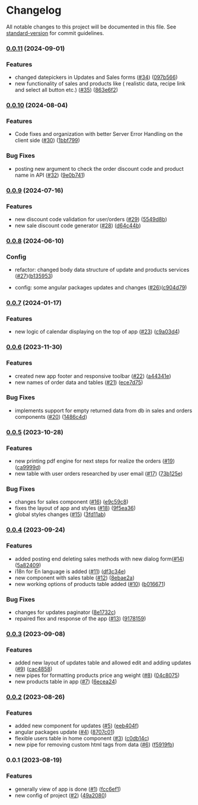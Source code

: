 # Changelog

All notable changes to this project will be documented in this file. See [standard-version](https://github.com/conventional-changelog/standard-version) for commit guidelines.

### [0.0.11](https://github.com/Johngtka/BakeryManagerApp/compare/v0.0.10...v0.0.11) (2024-09-01)

### Features

-   changed datepickers in Updates and Sales forms ([#34](https://github.com/Johngtka/BakeryManagerApp/issues/34)) ([097b566](https://github.com/Johngtka/BakeryManagerApp/commit/097b566650612dae275634d9c56aca58cd743906))
-   new functionality of sales and products like ( realistic data, recipe link and select all button etc.) ([#35](https://github.com/Johngtka/BakeryManagerApp/issues/35)) ([863e6f2](https://github.com/Johngtka/BakeryManagerApp/commit/863e6f2c202b63c2f8b0e312b3b0e30034b34371))

### [0.0.10](https://github.com/Johngtka/BakeryManagerApp/compare/v0.0.9...v0.0.10) (2024-08-04)

### Features

-   Code fixes and organization with better Server Error Handling on the client side ([#30](https://github.com/Johngtka/BakeryManagerApp/issues/30)) ([1bbf799](https://github.com/Johngtka/BakeryManagerApp/commit/1bbf79911957a3ab1f964d65dc431a0d104f841c))

### Bug Fixes

-   posting new argument to check the order discount code and product name in API ([#32](https://github.com/Johngtka/BakeryManagerApp/issues/32)) ([9e0b741](https://github.com/Johngtka/BakeryManagerApp/commit/9e0b74137cd65fc0e0f40f5b1b6141393cea8244))

### [0.0.9](https://github.com/Johngtka/BakeryManagerApp/compare/v0.0.8...v0.0.9) (2024-07-16)

### Features

-   new discount code validation for user/orders ([#29](https://github.com/Johngtka/BakeryManagerApp/issues/29)) ([5549d8b](https://github.com/Johngtka/BakeryManagerApp/commit/5549d8b60a30aba4a32f06adca1be943eefbffbf))
-   new sale discount code generator ([#28](https://github.com/Johngtka/BakeryManagerApp/issues/28)) ([d64c44b](https://github.com/Johngtka/BakeryManagerApp/commit/d64c44bbab2f548836a4c2ec107fe7fd47d9aba5))

### [0.0.8](https://github.com/Johngtka/BakeryManagerApp/compare/v0.0.7...v0.0.8) (2024-06-10)

### Config

-   refactor: changed body data structure of update and products services ([#27](https://github.com/Johngtka/BakeryManagerApp/issues/27))([b135953](https://github.com/Johngtka/BakeryManagerApp/commit/b1359536b78372c7ad36b89a74bf393baa93e1a3))

-   config: some angular packages updates and changes ([#26](https://github.com/Johngtka/BakeryManagerApp/issues/26))([c904d79](https://github.com/Johngtka/BakeryManagerApp/commit/c904d799a5a00de5af06af3ce6964290aef5fc9d))

### [0.0.7](https://github.com/Johngtka/BakeryManagerApp/compare/v0.0.6...v0.0.7) (2024-01-17)

### Features

-   new logic of calendar displaying on the top of app ([#23](https://github.com/Johngtka/BakeryManagerApp/issues/23)) ([c9a03d4](https://github.com/Johngtka/BakeryManagerApp/commit/c9a03d47b3829d59e44051e0c28d0c231a8381d2))

### [0.0.6](https://github.com/Johngtka/BakeryManagerApp/compare/v0.0.5...v0.0.6) (2023-11-30)

### Features

-   created new app footer and responsive toolbar ([#22](https://github.com/Johngtka/BakeryManagerApp/issues/22)) ([a44341e](https://github.com/Johngtka/BakeryManagerApp/commit/a44341e6f6dbe8b4bb2226f7aaa738bf1f677f34))
-   new names of order data and tables ([#21](https://github.com/Johngtka/BakeryManagerApp/issues/21)) ([ece7d75](https://github.com/Johngtka/BakeryManagerApp/commit/ece7d757f55a2c9544a2efcaace134234eefb662))

### Bug Fixes

-   implements support for empty returned data from db in sales and orders components ([#20](https://github.com/Johngtka/BakeryManagerApp/issues/20)) ([1486c4d](https://github.com/Johngtka/BakeryManagerApp/commit/1486c4d4a6e4d3550fc3dc85671449cb5b3bf535))

### [0.0.5](https://github.com/Johngtka/BakeryManagerApp/compare/v0.0.4...v0.0.5) (2023-10-28)

### Features

-   new printing pdf engine for next steps for realize the orders ([#19](https://github.com/Johngtka/BakeryManagerApp/issues/19)) ([ca9999d](https://github.com/Johngtka/BakeryManagerApp/commit/ca9999dcf0b9da73bc63a2d4129902274f63b862))
-   new table with user orders researched by user email ([#17](https://github.com/Johngtka/BakeryManagerApp/issues/17)) ([73b125e](https://github.com/Johngtka/BakeryManagerApp/commit/73b125eeebdd39e52687c6116ee9241e5a8c5bef))

### Bug Fixes

-   changes for sales component ([#16](https://github.com/Johngtka/BakeryManagerApp/issues/16)) ([e9c59c8](https://github.com/Johngtka/BakeryManagerApp/commit/e9c59c83b23c2f7a498ecf7904e45d28744df7e1))
-   fixes the layout of app and styles ([#18](https://github.com/Johngtka/BakeryManagerApp/issues/18)) ([9f5ea36](https://github.com/Johngtka/BakeryManagerApp/commit/9f5ea36380aca0049be481fce006e00b4861a11b))
-   global styles changes ([#15](https://github.com/Johngtka/BakeryManagerApp/issues/15)) ([3fd11ab](https://github.com/Johngtka/BakeryManagerApp/commit/3fd11abbf0a1aec8cb4f40975947fe99089645be))

### [0.0.4](https://github.com/Johngtka/BakeryManagerApp/compare/v0.0.3...v0.0.4) (2023-09-24)

### Features

-   added posting end deleting sales methods with new dialog form([#14](https://github.com/Johngtka/BakeryManagerApp/issues/14)) ([5a82409](https://github.com/Johngtka/BakeryManagerApp/commit/5a824097a8d2eb28b0a19d2d3c2266aab24dd97f))
-   i18n for En language is added ([#11](https://github.com/Johngtka/BakeryManagerApp/issues/11)) ([df3c34e](https://github.com/Johngtka/BakeryManagerApp/commit/df3c34ec96bc87dcf598133243a1ab4a1655774c))
-   new component with sales table ([#12](https://github.com/Johngtka/BakeryManagerApp/issues/12)) ([8ebae2a](https://github.com/Johngtka/BakeryManagerApp/commit/8ebae2aa3fa10b2774f7d044d31b552f92b074d8))
-   new working options of products table added ([#10](https://github.com/Johngtka/BakeryManagerApp/issues/10)) ([b016671](https://github.com/Johngtka/BakeryManagerApp/commit/b0166718bd5ef00e9976f88408b140f5954c98a1))

### Bug Fixes

-   changes for updates paginator ([8e1732c](https://github.com/Johngtka/BakeryManagerApp/commit/8e1732ccdada07f4a1bcdf0b752186f0b35dda43))
-   repaired flex and response of the app ([#13](https://github.com/Johngtka/BakeryManagerApp/issues/13)) ([9178159](https://github.com/Johngtka/BakeryManagerApp/commit/9178159fc2d9c014842274fce45256a539c37a2b))

### [0.0.3](https://github.com/Johngtka/BakeryManagerApp/compare/v0.0.2...v0.0.3) (2023-09-08)

### Features

-   added new layout of updates table and allowed edit and adding updates ([#9](https://github.com/Johngtka/BakeryManagerApp/issues/9)) ([cac4858](https://github.com/Johngtka/BakeryManagerApp/commit/cac4858a34c344e751876833840ef081f6e4f84e))
-   new pipes for formatting products price ang weight ([#8](https://github.com/Johngtka/BakeryManagerApp/issues/8)) ([04c8075](https://github.com/Johngtka/BakeryManagerApp/commit/04c807561b852e9a1e7573129c5aae8defe9e1ab))
-   new products table in app ([#7](https://github.com/Johngtka/BakeryManagerApp/issues/7)) ([6ecea24](https://github.com/Johngtka/BakeryManagerApp/commit/6ecea241d644862ad9d818435dad42e7e8e80a66))

### [0.0.2](https://github.com/Johngtka/BakeryManagerApp/compare/v0.0.1...v0.0.2) (2023-08-26)

### Features

-   added new component for updates ([#5](https://github.com/Johngtka/BakeryManagerApp/issues/5)) ([eeb404f](https://github.com/Johngtka/BakeryManagerApp/commit/eeb404fd0ef1fd02e3de3efb86e996943c573a70))
-   angular packages update ([#4](https://github.com/Johngtka/BakeryManagerApp/issues/4)) ([8707c01](https://github.com/Johngtka/BakeryManagerApp/commit/8707c01d04ecec9e909bdb37e887b557f70f2537))
-   flexible users table in home component ([#3](https://github.com/Johngtka/BakeryManagerApp/issues/3)) ([c0db14c](https://github.com/Johngtka/BakeryManagerApp/commit/c0db14cc795d65ba73a8d7ff752450a04fc3a136))
-   new pipe for removing custom html tags from data ([#6](https://github.com/Johngtka/BakeryManagerApp/issues/6)) ([f5919fb](https://github.com/Johngtka/BakeryManagerApp/commit/f5919fb6e6837110145af5567891f7d2c0b6bb17))

### 0.0.1 (2023-08-19)

### Features

-   generally view of app is done ([#1](https://github.com/Johngtka/BakeryManagerApp/issues/1)) ([fcc6ef1](https://github.com/Johngtka/BakeryManagerApp/commit/fcc6ef115e85650b24987ac003daba9915217832))
-   new config of project ([#2](https://github.com/Johngtka/BakeryManagerApp/issues/2)) ([49a2080](https://github.com/Johngtka/BakeryManagerApp/commit/49a208096ea86728d9ed3bfcd4c7025ae7387bdf))
